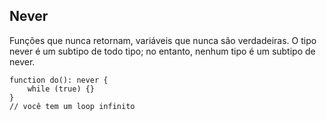 ## Never

Funções que nunca retornam, variáveis que nunca são verdadeiras. O tipo never é um subtipo de todo tipo; no entanto, nenhum tipo é um subtipo de never.

```
function do(): never {
    while (true) {}
}
// você tem um loop infinito

```
